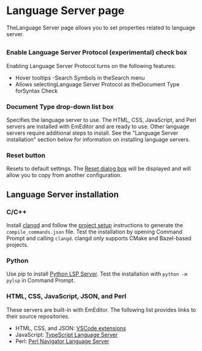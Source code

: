 # Language Server page

TheLanguage Server page allows you to set properties related to language server.

## 

### Enable Language Server Protocol (experimental) check box

Enabling Language Server Protocol turns on the following features:

- Hover tooltips
-Search Symbols in theSearch menu
- Allows selectingLanguage Server Protocol as theDocument Type forSyntax Check

### Document Type drop-down list box

Specifies the language server to use. The HTML, CSS, JavaScript, and Perl servers are installed with EmEditor and are ready to use. Other language servers require additional steps to install. See the "Language Server installation" section below for information on installing language servers.

### Reset button

Resets to default settings. The [Reset dialog box](../reset/index) will be displayed and will allow you to copy from another configuration.

## Language Server installation

### C/C++

Install [clangd](https://clangd.llvm.org/installation) and follow the [project setup](https://clangd.llvm.org/installation#project-setup) instructions to generate the `compile_commands.json` file. Test the installation by opening Command Prompt and calling `clangd`. clangd only supports CMake and Bazel-based projects.

### Python

Use pip to install [Python LSP Server](https://github.com/python-lsp/python-lsp-server). Test the installation with `python -m pylsp` in Command Prompt.

### HTML, CSS, JavaScript, JSON, and Perl

These servers are built-in with EmEditor. The following list provides links to their source repositories.

- HTML, CSS, and JSON: [VSCode extensions](https://github.com/microsoft/vscode)
- JavaScript: [TypeScript Language Server](https://github.com/typescript-language-server/typescript-language-server)
- Perl: [Perl Navigator Language Server](https://github.com/bscan/PerlNavigator)

